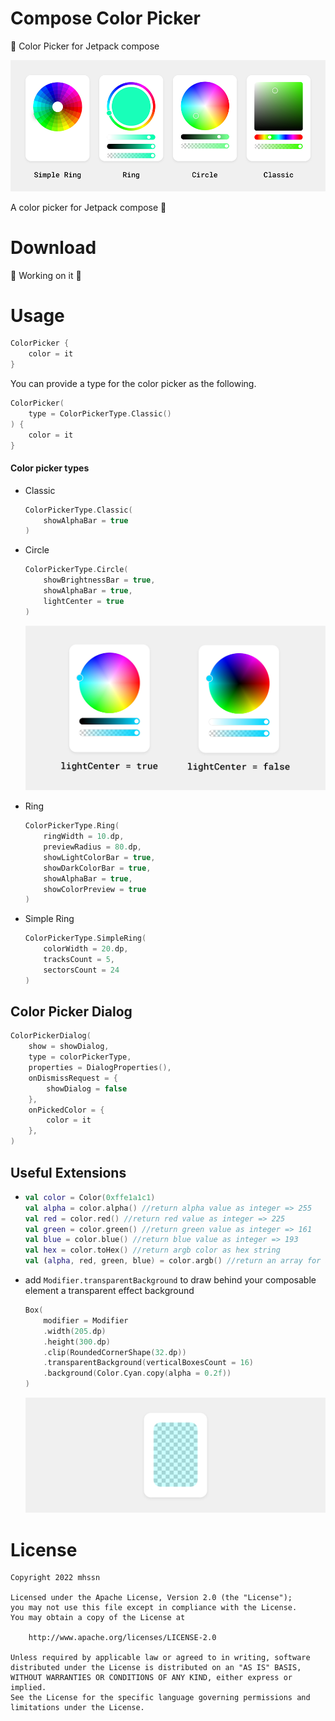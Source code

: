 # Compose Color Picker

🎨 Color Picker for Jetpack compose

![colorPickers](/assets/colorPickers.png)

A color picker for Jetpack compose 🎨

# Download

🚧 Working on it 🚧
# Usage

```kotlin
ColorPicker {
    color = it
}
```

You can provide a type for the color picker as the following.

```kotlin
ColorPicker(
    type = ColorPickerType.Classic()
) {
    color = it
}
```
#### Color picker types
- Classic
  
  ```kotlin
  ColorPickerType.Classic(
      showAlphaBar = true
  )
  ```
  
- Circle

  ```kotlin
  ColorPickerType.Circle(
      showBrightnessBar = true,
      showAlphaBar = true,
      lightCenter = true
  )
  ```

	![circleColorPickers](/assets/circleColorPicker.png)


- Ring

  ```kotlin
  ColorPickerType.Ring(
      ringWidth = 10.dp,
      previewRadius = 80.dp,
      showLightColorBar = true,
      showDarkColorBar = true,
      showAlphaBar = true,
      showColorPreview = true
  )
  ```

  

- Simple Ring

  ```kotlin
  ColorPickerType.SimpleRing(
      colorWidth = 20.dp,
      tracksCount = 5,
      sectorsCount = 24
  )
  ```

## Color Picker Dialog

```kotlin
ColorPickerDialog(
    show = showDialog,
    type = colorPickerType,
    properties = DialogProperties(),
    onDismissRequest = {
    	showDialog = false
    },
    onPickedColor = {
    	color = it
    },
)
```

## Useful Extensions

- ```kotlin
  val color = Color(0xffe1a1c1)
  val alpha = color.alpha() //return alpha value as integer => 255
  val red = color.red() //return red value as integer => 225
  val green = color.green() //return green value as integer => 161
  val blue = color.blue() //return blue value as integer => 193
  val hex = color.toHex() //return argb color as hex string
  val (alpha, red, green, blue) = color.argb() //return an array for all color channels value
  ```

- add `Modifier.transparentBackground` to draw behind your composable element a transparent effect background

  ```kotlin
  Box(
      modifier = Modifier
      .width(205.dp)
      .height(300.dp)
      .clip(RoundedCornerShape(32.dp))
      .transparentBackground(verticalBoxesCount = 16)
      .background(Color.Cyan.copy(alpha = 0.2f))
  )
  ```

  ![transparentBackground](/assets/transparentBackground.png)

# License

```
Copyright 2022 mhssn

Licensed under the Apache License, Version 2.0 (the "License");
you may not use this file except in compliance with the License.
You may obtain a copy of the License at

    http://www.apache.org/licenses/LICENSE-2.0

Unless required by applicable law or agreed to in writing, software
distributed under the License is distributed on an "AS IS" BASIS,
WITHOUT WARRANTIES OR CONDITIONS OF ANY KIND, either express or implied.
See the License for the specific language governing permissions and
limitations under the License.
```

